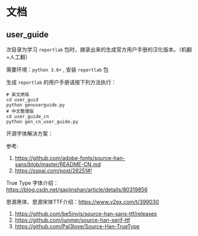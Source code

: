 # 文档

## user_guide

次目录为学习 `reportlab` 包时，摘录出来的生成官方用户手册的汉化版本。（机翻+人工翻）

需要环境：`python 3.6+` , 安装 `reportlab` 包

生成 `reportlab` 的用户手册请按下列方法执行：

```shell script
# 英文原版
cd user_guid  
python genuserguide.py
# 中文整理版
cd user_guide_cn  
python gen_cn_user_guide.py
```


开源字体解决方案：

参考:
   1. <https://github.com/adobe-fonts/source-han-sans/blob/master/README-CN.md>  
   2. <https://sspai.com/post/26251#!>

True Type 字体介绍：<https://blog.csdn.net/gaojinshan/article/details/80319856>

思源黑体、思源宋体TTF介绍：<https://www.v2ex.com/t/399030>

1. <https://github.com/be5invis/source-han-sans-ttf/releases>
2. <https://github.com/junmer/source-han-serif-ttf>
3. <https://github.com/Pal3love/Source-Han-TrueType>
